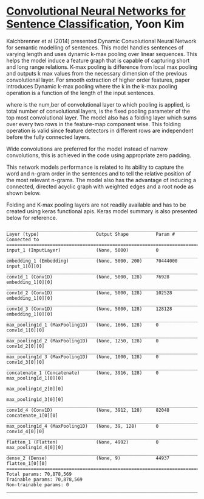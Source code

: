 # [Convolutional Neural Networks for Sentence Classification](https://arxiv.org/abs/1408.5882), Yoon Kim

Kalchbrenner et al (2014) presented Dynamic Convolutional Neural Network for semantic modelling of sentences. This model handles sentences of varying length and uses dynamic k-max pooling over linear sequences. This helps the model induce a feature graph that is capable of capturing short and long range relations. K-max pooling is difference from local max pooling and outputs k max values from the necessary dimension of the previous convolutional layer. For smooth extraction of higher order features, paper introduces Dynamic k-max pooling where the k in the k-max pooling operation is a function of the length of the input sentences.



where  is the num,ber of convolutional layer to which pooling is applied,  is total number of convolutional layers,  is the fixed pooling parameter of the top most convolutional layer.  The model also has a folding layer which sums over every two rows in the feature-map component wise. This folding operation is valid since feature detectors in different rows are independent before the fully connected layers.

Wide convolutions are preferred for the model instead of narrow convolutions, this is achieved in the code using appropriate zero padding.

This network models performance is related to its ability to capture the word and n-gram order in the sentences and to tell the relative position of the most relevant n-grams. The model also has the advantage of inducing a connected, directed acyclic graph with weighted edges and a root node as shown below.

Folding and K-max pooling layers are not readily available and has to be created using keras functional apis. Keras model summary is also presented below for reference.

```
____________________________________________________________________________________________________
Layer (type)                     Output Shape          Param #     Connected to
====================================================================================================
input_1 (InputLayer)             (None, 5000)          0
____________________________________________________________________________________________________
embedding_1 (Embedding)          (None, 5000, 200)     70444000    input_1[0][0]
____________________________________________________________________________________________________
conv1d_1 (Conv1D)                (None, 5000, 128)     76928       embedding_1[0][0]
____________________________________________________________________________________________________
conv1d_2 (Conv1D)                (None, 5000, 128)     102528      embedding_1[0][0]
____________________________________________________________________________________________________
conv1d_3 (Conv1D)                (None, 5000, 128)     128128      embedding_1[0][0]
____________________________________________________________________________________________________
max_pooling1d_1 (MaxPooling1D)   (None, 1666, 128)     0           conv1d_1[0][0]
____________________________________________________________________________________________________
max_pooling1d_2 (MaxPooling1D)   (None, 1250, 128)     0           conv1d_2[0][0]
____________________________________________________________________________________________________
max_pooling1d_3 (MaxPooling1D)   (None, 1000, 128)     0           conv1d_3[0][0]
____________________________________________________________________________________________________
concatenate_1 (Concatenate)      (None, 3916, 128)     0           max_pooling1d_1[0][0]
                                                                   max_pooling1d_2[0][0]
                                                                   max_pooling1d_3[0][0]
____________________________________________________________________________________________________
conv1d_4 (Conv1D)                (None, 3912, 128)     82048       concatenate_1[0][0]
____________________________________________________________________________________________________
max_pooling1d_4 (MaxPooling1D)   (None, 39, 128)       0           conv1d_4[0][0]
____________________________________________________________________________________________________
flatten_1 (Flatten)              (None, 4992)          0           max_pooling1d_4[0][0]
____________________________________________________________________________________________________
dense_2 (Dense)                  (None, 9)             44937       flatten_1[0][0]
====================================================================================================
Total params: 70,878,569
Trainable params: 70,878,569
Non-trainable params: 0
____________________________________________________________________________________________________
```
